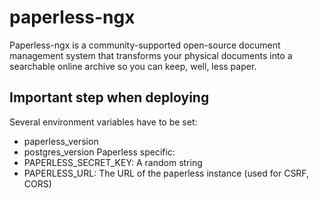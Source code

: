 # paperless-ngx

Paperless-ngx is a community-supported open-source document management system that transforms your physical documents into a searchable online archive so you can keep, well, less paper.

## Important step when deploying
Several environment variables have to be set:
- paperless_version
- postgres_version
Paperless specific:
- PAPERLESS_SECRET_KEY: A random string
- PAPERLESS_URL: The URL of the paperless instance (used for CSRF, CORS)
